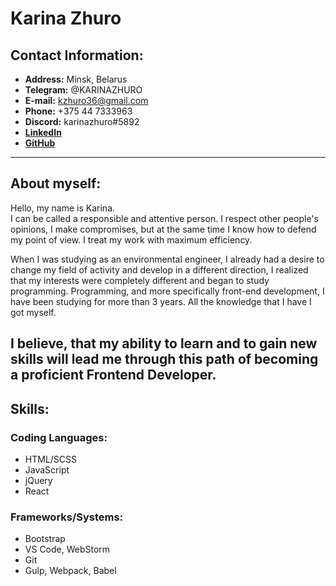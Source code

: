 # Karina Zhuro

## Contact Information:

* **Address:** Minsk, Belarus
* **Telegram:** @KARINAZHURO
* **E-mail:**  kzhuro36@gmail.com
* **Phone:** +375 44 7333963
* **Discord:** karinazhuro#5892
* **[LinkedIn](https://www.linkedin.com/in/karina-zhuro/)**
* **[GitHub](https://www.github.com/karinazhuro)** 

---

## About myself:

Hello, my name is Karina.\
I can be called a responsible and attentive person. I respect other people's opinions, I make compromises, but at the
same time I know how to defend my point of view. I treat my work with maximum efficiency.

When I was studying as an environmental engineer, I already had a desire to change my field of activity and develop in a
different direction, I realized that my interests were completely different and began to study programming. Programming,
and more specifically front-end development, I have been studying for more than 3 years. All the knowledge that I have I
got myself.

I believe, that my ability to learn and to gain new skills will lead me through this path of becoming a proficient
Frontend Developer.
---

## Skills:

### Coding Languages:

* HTML/SCSS
* JavaScript
* jQuery
* React

### Frameworks/Systems:

* Bootstrap
* VS Code, WebStorm
* Git
* Gulp, Webpack, Babel

